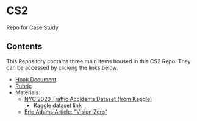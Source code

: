 # CS2
Repo for Case Study

## Contents
This Repository contains three main items housed in this CS2 Repo. They can be accessed by clicking the links below.
- <a href="https://github.com/gberrien/CS2/blob/386e7402c1ddfc0af0c8b7f416ed1c513fe30787/Hook%20Document%20(1).pdf">Hook Document</a>
- <a href="https://github.com/gberrien/CS2/blob/51e5f0ae6f86fc1c7d86257b152ae144b0af9d12/Rubric.pdf">Rubric</a>
- Materials:
  - <a href="https://github.com/gberrien/CS2/blob/2f36edb1ad8b5c86ce2adbfa1b7a23b4e09e14c9/NYC%20Accidents%202020.csv">NYC 2020 Traffic Accidents Dataset (from Kaggle)</a>
    - <a href="https://www.kaggle.com/datasets/mysarahmadbhat/nyc-traffic-accidents?resource=download">Kaggle dataset link</a>
  - <a href="https://abc7ny.com/billboards-new-york-city-mayor-eric-adams-vision-zero/11811316/">Eric Adams Article: "Vision Zero" </a>
